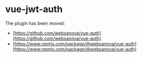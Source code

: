 # vue-jwt-auth

The plugin has been moved:

* [https://github.com/websanova/vue-auth](https://github.com/websanova/vue-auth)
* [https://www.npmjs.com/package/@websanova/vue-auth](https://www.npmjs.com/package/@websanova/vue-auth)
